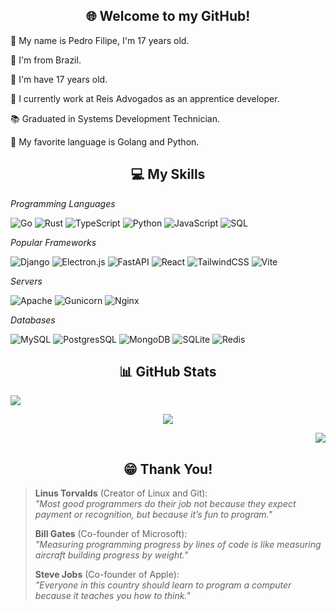 <div align="center">
  
  ## 🌐 Welcome to my GitHub!
  
  <div align="left">

  🧒 My name is Pedro Filipe, I'm 17 years old.
    
  📍 I'm from Brazil.
  
  🧒 I'm have 17 years old.

  💼 I currently work at Reis Advogados as an apprentice developer.
  
  📚 Graduated in Systems Development Technician.
    
  🌟 My favorite language is Golang and Python.
    
  </div>
</div>

<div align="center">

  ## 💻 My Skills
  
  <div align="left">
    
  *Programming Languages*
    
  ![Go](https://img.shields.io/badge/go-%2300ADD8.svg?style=for-the-badge&logo=go&logoColor=white)
  ![Rust](https://img.shields.io/badge/rust-%238B4513.svg?style=for-the-badge&logo=rust&logoColor=white)
  ![TypeScript](https://img.shields.io/badge/typescript-%23007ACC.svg?style=for-the-badge&logo=typescript&logoColor=white)
  ![Python](https://img.shields.io/badge/python-3670A0?style=for-the-badge&logo=python&logoColor=ffdd54)
  ![JavaScript](https://img.shields.io/badge/javascript-%23323330.svg?style=for-the-badge&logo=javascript&logoColor=%23F7DF1E)
  ![SQL](https://img.shields.io/badge/sql-3670A0?style=for-the-badge&logo=mysql&logoColor=ffdd54)
  
  </div>
  
  <div align="left">
    
  *Popular Frameworks*
    
  ![Django](https://img.shields.io/badge/django-%23092E20.svg?style=for-the-badge&logo=django&logoColor=white)
  ![Electron.js](https://img.shields.io/badge/Electron-191970?style=for-the-badge&logo=Electron&logoColor=white)
  ![FastAPI](https://img.shields.io/badge/FastAPI-005571?style=for-the-badge&logo=fastapi) 
  ![React](https://img.shields.io/badge/react-%2320232a.svg?style=for-the-badge&logo=react&logoColor=%2361DAFB)
  ![TailwindCSS](https://img.shields.io/badge/tailwindcss-%2338B2AC.svg?style=for-the-badge&logo=tailwind-css&logoColor=white)
  ![Vite](https://img.shields.io/badge/vite-%23646CFF.svg?style=for-the-badge&logo=vite&logoColor=white)

  </div>

  <div align="left">

  *Servers*
  
  ![Apache](https://img.shields.io/badge/apache-%23D42029.svg?style=for-the-badge&logo=apache&logoColor=white)
  ![Gunicorn](https://img.shields.io/badge/gunicorn-%298729.svg?style=for-the-badge&logo=gunicorn&logoColor=white)
  ![Nginx](https://img.shields.io/badge/nginx-%23009639.svg?style=for-the-badge&logo=nginx&logoColor=white)

  </div>

  <div align="left">

  *Databases*
  
  ![MySQL](https://img.shields.io/badge/mysql-%2307405e.svg?style=for-the-badge&logo=mysql&logoColor=white)
  ![PostgresSQL](https://img.shields.io/badge/postgres-%23316192.svg?style=for-the-badge&logo=postgresql&logoColor=white)
  ![MongoDB](https://img.shields.io/badge/mongodb-%23009639.svg?style=for-the-badge&logo=mongodb&logoColor=white)
  ![SQLite](https://img.shields.io/badge/sqlite-%2307405e.svg?style=for-the-badge&logo=sqlite&logoColor=white)
  ![Redis](https://img.shields.io/badge/redis-%23D42029.svg?style=for-the-badge&logo=redis&logoColor=white)

  </div>
</div>

<div align="center">

  ## 📊 GitHub Stats
  
</div>

<div align="left">

  ![](https://github-readme-stats.vercel.app/api?username=pedroborgesdev&theme=dark&hide_border=false&include_all_commits=false&count_private=false) <br/>

</div>

<div align="center">

  ![](https://github-readme-streak-stats.herokuapp.com/?user=pedroborgesdev&theme=dark&hide_border=false) <br/>

</div>

<div align="right">

  ![](https://github-readme-stats.vercel.app/api/top-langs/?username=pedroborgesdev&theme=dark&hide_border=false&include_all_commits=false&count_private=false&layout=compact) <br/>

</div>

<div align="center">

  ## 😁 Thank You!

  <div align="left">

  > **Linus Torvalds** (Creator of Linux and Git):  
  > *"Most good programmers do their job not because they expect payment or recognition, but because it’s fun to program."* <br/>
  >  
  > **Bill Gates** (Co-founder of Microsoft):  
  > *"Measuring programming progress by lines of code is like measuring aircraft building progress by weight."* <br/>
  >  
  > **Steve Jobs** (Co-founder of Apple):  
  > *"Everyone in this country should learn to program a computer because it teaches you how to think."* <br/>

  </div>
</div>


